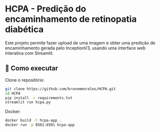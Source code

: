 # HCPA - Predição do encaminhamento de retinopatia diabética

Este projeto permite fazer upload de uma imagem e obter uma predição de encaminhamento gerada pelo InceptionV3, usando uma interface web interativa com Streamlit.

## 🔧 Como executar

Clone o repositório:
```bash
git clone https://github.com/brunommorales/HCPA.git
cd HCPA
pip install -r requirements.txt
streamlit run hcpa.py
```

Docker:
```bash
docker build -t hcpa-app .
docker run -p 8501:8501 hcpa-app
```
